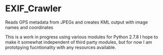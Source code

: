 # EXIF_Crawler
Reads GPS metadata from JPEGs and creates KML output with image names and coordinates

This is a work in progress using various modules for Python 2.7.8
I hope to make it somewhat independent of third party modules, but for now I am prototpying fucntionality with any resources available.
